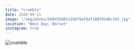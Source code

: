 ```yaml
---
title: "crumble"
date: 2020-09-15
image: "/img/photo/b89d35d83119d79af0af188f85d8c345.jpg"
location: "West Bay, Dorset"
instagram: true
---
```


![crumble](/img/photo/b89d35d83119d79af0af188f85d8c345.jpg)
